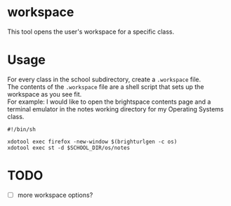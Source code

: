 # workspace

This tool opens the user's workspace for a specific class.  

# Usage
For every class in the school subdirectory, create a ``.workspace`` file.  
The contents of the ``.workspace`` file are a shell script that sets up the workspace as you see fit.  
For example: I would like to open the brightspace contents page and a terminal emulator in the notes working directory for my Operating Systems class.
```
#!/bin/sh

xdotool exec firefox -new-window $(brighturlgen -c os)
xdotool exec st -d $SCHOOL_DIR/os/notes
```

# TODO
- [ ] more workspace options? 
